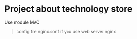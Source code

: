 # Project about technology store

Use module MVC

>config file nginx.conf if you use web server nginx 


